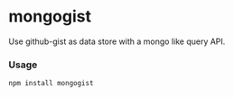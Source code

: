 # mongogist

Use github-gist as data store with a mongo like query API.

### Usage

`npm install mongogist`
